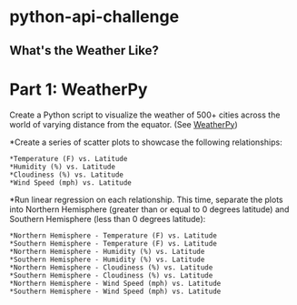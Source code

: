 # python-api-challenge

## What's the Weather Like?

# Part 1: WeatherPy

Create a Python script to visualize the weather of 500+ cities across the world of varying distance from the equator. (See [WeatherPy](WeatherPy))

*Create a series of scatter plots to showcase the following relationships:

    *Temperature (F) vs. Latitude
    *Humidity (%) vs. Latitude
    *Cloudiness (%) vs. Latitude
    *Wind Speed (mph) vs. Latitude

*Run linear regression on each relationship. This time, separate the plots into Northern Hemisphere (greater than or equal to 0 degrees latitude) and Southern Hemisphere (less than 0 degrees latitude):

    *Northern Hemisphere - Temperature (F) vs. Latitude
    *Southern Hemisphere - Temperature (F) vs. Latitude
    *Northern Hemisphere - Humidity (%) vs. Latitude
    *Southern Hemisphere - Humidity (%) vs. Latitude
    *Northern Hemisphere - Cloudiness (%) vs. Latitude
    *Southern Hemisphere - Cloudiness (%) vs. Latitude
    *Northern Hemisphere - Wind Speed (mph) vs. Latitude
    *Southern Hemisphere - Wind Speed (mph) vs. Latitude
